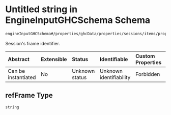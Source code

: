# Untitled string in EngineInputGHCSchema Schema

```txt
engineInputGHCSchema#/properties/ghcData/properties/sessions/items/properties/refFrame
```

Session's frame identifier.

| Abstract            | Extensible | Status         | Identifiable            | Custom Properties | Additional Properties | Access Restrictions | Defined In                                                        |
| :------------------ | :--------- | :------------- | :---------------------- | :---------------- | :-------------------- | :------------------ | :---------------------------------------------------------------- |
| Can be instantiated | No         | Unknown status | Unknown identifiability | Forbidden         | Allowed               | none                | [ghc.schema.json*](../out/ghc.schema.json "open original schema") |

## refFrame Type

`string`
